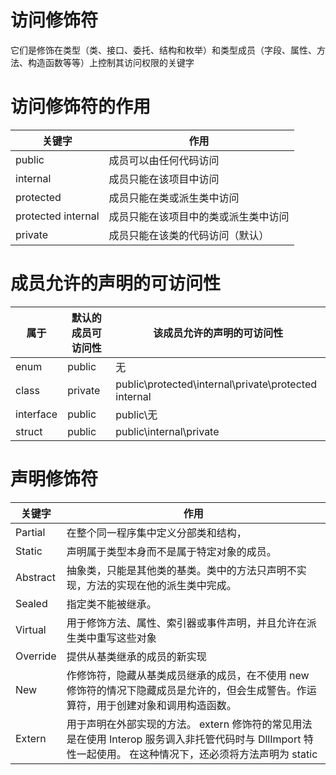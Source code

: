 # 访问修饰符

它们是修饰在类型（类、接口、委托、结构和枚举）和类型成员（字段、属性、方法、构造函数等等）上控制其访问权限的关键字

# 访问修饰符的作用

关键字|作用
--|--
public|成员可以由任何代码访问
internal|成员只能在该项目中访问
protected|成员只能在类或派生类中访问
protected internal|成员只能在该项目中的类或派生类中访问
private|成员只能在该类的代码访问（默认）

# 成员允许的声明的可访问性

属于|默认的成员可访问性|该成员允许的声明的可访问性
--|--|--
enum|public|无
class|private|public\protected\internal\private\protected internal
interface|public|public\无
struct|public|public\internal\private

# 声明修饰符

关键字|作用
--|--
Partial|在整个同一程序集中定义分部类和结构，
Static|声明属于类型本身而不是属于特定对象的成员。
Abstract|抽象类，只能是其他类的基类。类中的方法只声明不实现，方法的实现在他的派生类中完成。
Sealed|指定类不能被继承。
Virtual|用于修饰方法、属性、索引器或事件声明，并且允许在派生类中重写这些对象
Override|提供从基类继承的成员的新实现
New|作修饰符，隐藏从基类成员继承的成员，在不使用 new 修饰符的情况下隐藏成员是允许的，但会生成警告。作运算符，用于创建对象和调用构造函数。
Extern|用于声明在外部实现的方法。 extern 修饰符的常见用法是在使用 Interop 服务调入非托管代码时与 DllImport 特性一起使用。 在这种情况下，还必须将方法声明为 static